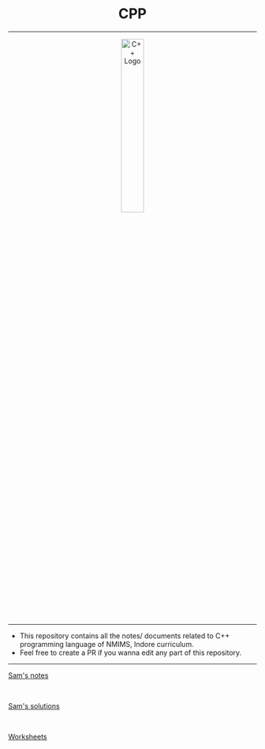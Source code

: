 <h1 align="center">CPP</h1>

<hr>

<p align="center"><image src="Images/CPPLogo.png" alt="C++ Logo" width = "30%" ></image>

<hr>

- This repository contains all the notes/ documents related to C++ programming language of NMIMS, Indore curriculum.
- Feel free to create a PR if you wanna edit any part of this repository.

<hr>

[Sam's notes](https://github.com/MBATech-NMIMS-2021/CPP/blob/main/Notes/Classmates%20Note's/Sam%20Varghese/Theory/CPP.md)

<br>

[Sam's solutions](https://github.com/MBATech-NMIMS-2021/CPP/tree/main/Notes/Classmates%20Note's/Sam%20Varghese/Problems)

<br>

[Worksheets](https://github.com/MBATech-NMIMS-2021/CPP/tree/main/Worksheets)

<br>
